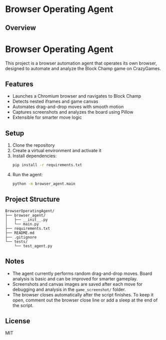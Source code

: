 # Browser Operating Agent

## Overview
 
# Browser Operating Agent

This project is a browser automation agent that operates its own browser, designed to automate and analyze the Block Champ game on CrazyGames.

## Features
- Launches a Chromium browser and navigates to Block Champ
- Detects nested iframes and game canvas
- Automates drag-and-drop moves with smooth motion
- Captures screenshots and analyzes the board using Pillow
- Extensible for smarter move logic

## Setup
1. Clone the repository
2. Create a virtual environment and activate it
3. Install dependencies:
   ```bash
   pip install -r requirements.txt
   ```
4. Run the agent:
   ```bash
   python -m browser_agent.main
   ```

## Project Structure
```
BrowserOperatingAgent/
├── browser_agent/
│   ├── __init__.py
│   └── main.py
├── requirements.txt
├── README.md
├── .gitignore
└── tests/
    └── test_agent.py
```


## Notes
- The agent currently performs random drag-and-drop moves. Board analysis is basic and can be improved for smarter gameplay.
- Screenshots and canvas images are saved after each move for debugging and analysis in the `game_screenshot/` folder.
- The browser closes automatically after the script finishes. To keep it open, comment out the browser close line or add a sleep at the end of the script.

## License
MIT
